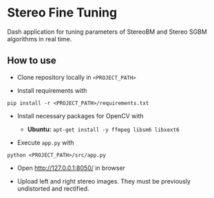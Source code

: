 # Stereo Fine Tuning
Dash application for tuning parameters of StereoBM and Stereo SGBM algorithms in real time.

## How to use
* Clone repository locally in `<PROJECT_PATH>`

* Install requirements with 

`pip install -r <PROJECT_PATH>/requirements.txt`

* Install necessary packages for OpenCV with

    * **Ubuntu:**  `apt-get install -y ffmpeg libsm6 libxext6`


* Execute `app.py` with

`python <PROJECT_PATH>/src/app.py`

* Open http://127.0.0.1:8050/ in browser 

* Upload left and right stereo images. They must be previously undistorted and rectified.

